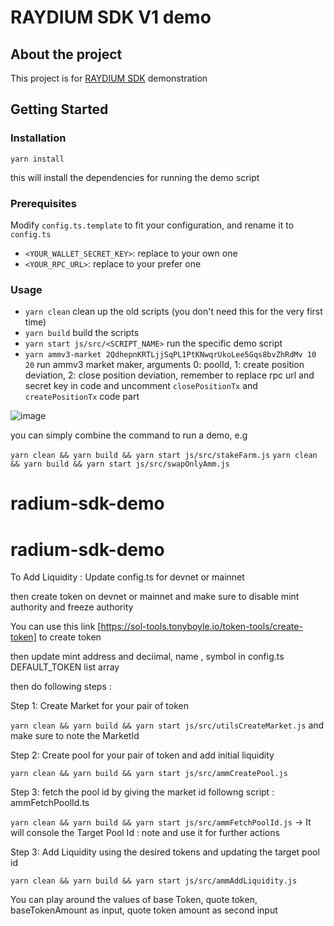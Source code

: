 # RAYDIUM SDK V1 demo

## About the project

This project is for [RAYDIUM SDK](https://github.com/raydium-io/raydium-sdk) demonstration

## Getting Started

### Installation

`yarn install`

this will install the dependencies for running the demo script

### Prerequisites

Modify `config.ts.template` to fit your configuration, and rename it to `config.ts`

- `<YOUR_WALLET_SECRET_KEY>`: replace to your own one
- `<YOUR_RPC_URL>`: replace to your prefer one

### Usage

- `yarn clean` clean up the old scripts (you don't need this for the very first time)
- `yarn build` build the scripts
- `yarn start js/src/<SCRIPT_NAME>` run the specific demo script
- `yarn ammv3-market 2QdhepnKRTLjjSqPL1PtKNwqrUkoLee5Gqs8bvZhRdMv 10 20` run ammv3 market maker, arguments 0: poolId, 1: create position deviation, 2: close position deviation, remember to replace rpc url and secret key in code and uncomment `closePositionTx` and `createPositionTx` code part

![image](https://github.com/raydium-io/raydium-sdk-V1-demo/assets/6680106/95ddb134-fd02-40eb-a868-3effcfdb2d5e)

you can simply combine the command to run a demo, e.g

`yarn clean && yarn build && yarn start js/src/stakeFarm.js`
`yarn clean && yarn build && yarn start js/src/swapOnlyAmm.js`

# radium-sdk-demo

# radium-sdk-demo

To Add Liquidity :
Update config.ts for devnet or mainnet

then create token on devnet or mainnet and make sure to disable mint authority and freeze authority

You can use this link [https://sol-tools.tonyboyle.io/token-tools/create-token] to create token

then update mint address and deciimal, name , symbol in config.ts DEFAULT_TOKEN list array

then do following steps :

Step 1: Create Market for your pair of token

`yarn clean && yarn build && yarn start js/src/utilsCreateMarket.js` and make sure to note the MarketId

Step 2: Create pool for your pair of token and add initial liquidity

`yarn clean && yarn build && yarn start js/src/ammCreatePool.js`

Step 3: fetch the pool id by giving the market id followng script : ammFetchPoolId.ts

`yarn clean && yarn build && yarn start js/src/ammFetchPoolId.js` -> It will console the Target Pool Id : note and use it for further actions

Step 3: Add Liquidity using the desired tokens and updating the target pool id

`yarn clean && yarn build && yarn start js/src/ammAddLiquidity.js`

You can play around the values of base Token, quote token, baseTokenAmount as input, quote token amount as second input
